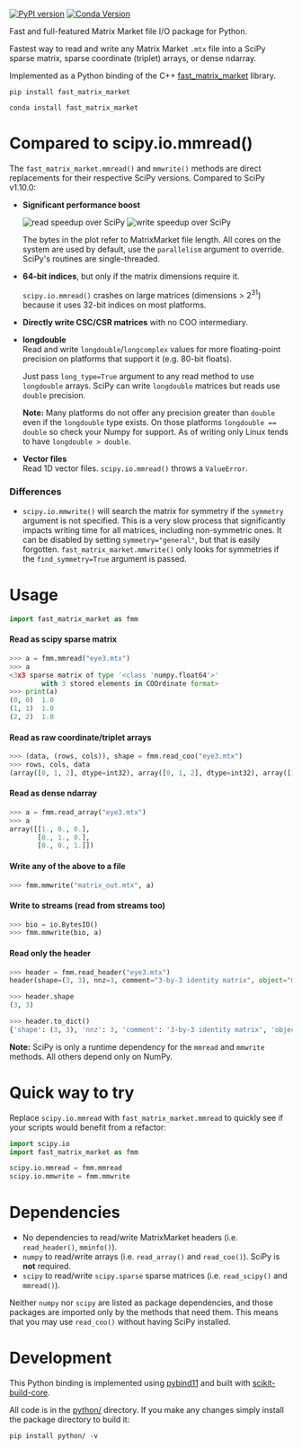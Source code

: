 [![PyPI version](https://badge.fury.io/py/fast_matrix_market.svg)](https://pypi.org/project/fast-matrix-market/)
[![Conda Version](https://img.shields.io/conda/vn/conda-forge/fast_matrix_market.svg)](https://anaconda.org/conda-forge/fast_matrix_market)

Fast and full-featured Matrix Market file I/O package for Python.

Fastest way to read and write any Matrix Market `.mtx` file into a SciPy sparse matrix, sparse coordinate (triplet) arrays, or dense ndarray.

Implemented as a Python binding of the C++ [fast_matrix_market](https://github.com/alugowski/fast_matrix_market) library.

```shell
pip install fast_matrix_market
```
```shell
conda install fast_matrix_market
```

# Compared to scipy.io.mmread()

The `fast_matrix_market.mmread()` and `mmwrite()` methods are direct replacements for their respective SciPy versions.
Compared to SciPy v1.10.0:

* **Significant performance boost**

  ![read speedup over SciPy](https://raw.githubusercontent.com/alugowski/fast_matrix_market/main/benchmark_plots/parallel-scaling-python-read.svg)
  ![write speedup over SciPy](https://raw.githubusercontent.com/alugowski/fast_matrix_market/main/benchmark_plots/parallel-scaling-python-write.svg)

  The bytes in the plot refer to MatrixMarket file length. All cores on the system are used by default, use the `parallelism` argument to override. SciPy's routines are single-threaded.

* **64-bit indices**, but only if the matrix dimensions require it.

  `scipy.io.mmread()` crashes on large matrices (dimensions > 2<sup>31</sup>) because it uses 32-bit indices on most platforms.

* **Directly write CSC/CSR matrices**  with no COO intermediary.

* **longdouble**  
  Read and write `longdouble`/`longcomplex` values for more floating-point precision on platforms that support it (e.g. 80-bit floats).

  Just pass `long_type=True` argument to any read method to use `longdouble` arrays. SciPy can write `longdouble` matrices but reads use `double` precision.

  **Note:** Many platforms do not offer any precision greater than `double` even if the `longdouble` type exists.
  On those platforms `longdouble == double` so check your Numpy for support. As of writing only Linux tends to have `longdouble > double`.

* **Vector files**  
  Read 1D vector files. `scipy.io.mmread()` throws a `ValueError`.

### Differences

* `scipy.io.mmwrite()` will search the matrix for symmetry if the `symmetry` argument is not specified.
  This is a very slow process that significantly impacts writing time for all matrices, including non-symmetric ones.
  It can be disabled by setting `symmetry="general"`, but that is easily forgotten.
  `fast_matrix_market.mmwrite()` only looks for symmetries if the `find_symmetry=True` argument is passed.

# Usage
```python
import fast_matrix_market as fmm
```

#### Read as scipy sparse matrix
```python
>>> a = fmm.mmread("eye3.mtx")
>>> a
<3x3 sparse matrix of type '<class 'numpy.float64'>'
        with 3 stored elements in COOrdinate format>
>>> print(a)
(0, 0)	1.0
(1, 1)	1.0
(2, 2)	1.0
```
#### Read as raw coordinate/triplet arrays
```python
>>> (data, (rows, cols)), shape = fmm.read_coo("eye3.mtx")
>>> rows, cols, data
(array([0, 1, 2], dtype=int32), array([0, 1, 2], dtype=int32), array([1., 1., 1.]))
```
#### Read as dense ndarray
```python
>>> a = fmm.read_array("eye3.mtx")
>>> a
array([[1., 0., 0.],
       [0., 1., 0.],
       [0., 0., 1.]])
```
#### Write any of the above to a file
```python
>>> fmm.mmwrite("matrix_out.mtx", a)
```
#### Write to streams (read from streams too)
```python
>>> bio = io.BytesIO()
>>> fmm.mmwrite(bio, a)
```
#### Read only the header
```python
>>> header = fmm.read_header("eye3.mtx")
header(shape=(3, 3), nnz=3, comment="3-by-3 identity matrix", object="matrix", format="coordinate", field="real", symmetry="general")

>>> header.shape
(3, 3)

>>> header.to_dict()
{'shape': (3, 3), 'nnz': 3, 'comment': '3-by-3 identity matrix', 'object': 'matrix', 'format': 'coordinate', 'field': 'real', 'symmetry': 'general'}
```

**Note:** SciPy is only a runtime dependency for the `mmread` and `mmwrite` methods. All others depend only on NumPy.

# Quick way to try

Replace `scipy.io.mmread` with `fast_matrix_market.mmread` to quickly see if your scripts would benefit from a refactor:

```python
import scipy.io
import fast_matrix_market as fmm

scipy.io.mmread = fmm.mmread
scipy.io.mmwrite = fmm.mmwrite
```


# Dependencies

* No dependencies to read/write MatrixMarket headers (i.e. `read_header()`, `mminfo()`).
* `numpy` to read/write arrays (i.e. `read_array()` and `read_coo()`). SciPy is **not** required.
* `scipy` to read/write `scipy.sparse` sparse matrices (i.e. `read_scipy()` and `mmread()`).

Neither `numpy` nor `scipy` are listed as package dependencies, and those packages are imported only by the methods that need them.
This means that you may use `read_coo()` without having SciPy installed.

# Development

This Python binding is implemented using [pybind11](https://pybind11.readthedocs.io) and built with [scikit-build-core](https://github.com/scikit-build/scikit-build-core).

All code is in the [python/](https://github.com/alugowski/fast_matrix_market/tree/main/python) directory. If you make any changes simply install the package directory to build it:

```shell
pip install python/ -v
```